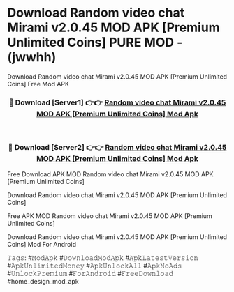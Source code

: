 # Download Random video chat Mirami v2.0.45 MOD APK [Premium Unlimited Coins] PURE MOD - (jwwhh)
Download Random video chat Mirami v2.0.45 MOD APK [Premium Unlimited Coins] Free Mod APK

<div align="center">
<h3>🔴 Download [Server1] 👉👉 <a href="https://apk-comot.site?title=Random_video_chat_Mirami_v2.0.45_MOD_APK_[Premium_Unlimited_Coins]">Random video chat Mirami v2.0.45 MOD APK [Premium Unlimited Coins] Mod Apk</a></h3><br>

<h3>🔴 Download [Server2] 👉👉 <a href="https://apk-comot.site?title=Random_video_chat_Mirami_v2.0.45_MOD_APK_[Premium_Unlimited_Coins]">Random video chat Mirami v2.0.45 MOD APK [Premium Unlimited Coins] Mod Apk</a></h3>
</div>


Free Download APK MOD Random video chat Mirami v2.0.45 MOD APK [Premium Unlimited Coins]

Download Random video chat Mirami v2.0.45 MOD APK [Premium Unlimited Coins] 

Free APK MOD Random video chat Mirami v2.0.45 MOD APK [Premium Unlimited Coins] 

Download Random video chat Mirami v2.0.45 MOD APK [Premium Unlimited Coins] Mod For Android

𝚃𝚊𝚐𝚜: #𝙼𝚘𝚍𝙰𝚙𝚔 #𝙳𝚘𝚠𝚗𝚕𝚘𝚊𝚍𝙼𝚘𝚍𝙰𝚙𝚔 #𝙰𝚙𝚔𝙻𝚊𝚝𝚎𝚜𝚝𝚅𝚎𝚛𝚜𝚒𝚘𝚗 #𝙰𝚙𝚔𝚄𝚗𝚕𝚒𝚖𝚒𝚝𝚎𝚍𝙼𝚘𝚗𝚎𝚢 #𝙰𝚙𝚔𝚄𝚗𝚕𝚘𝚌𝚔𝙰𝚕𝚕 #𝙰𝚙𝚔𝙽𝚘𝙰𝚍𝚜 #𝚄𝚗𝚕𝚘𝚌𝚔𝙿𝚛𝚎𝚖𝚒𝚞𝚖 #𝙵𝚘𝚛𝙰𝚗𝚍𝚛𝚘𝚒𝚍 #𝙵𝚛𝚎𝚎𝙳𝚘𝚠𝚗𝚕𝚘𝚊𝚍 #home_design_mod_apk